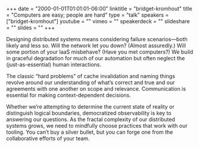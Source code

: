 +++
date = "2000-01-01T01:01:01-06:00"
linktitle = "bridget-kromhout"
title = "Computers are easy; people are hard"
type = "talk"
speakers = ["bridget-kromhout"]
youtube = ""
vimeo = ""
speakerdeck = ""
slideshare = ""
slides = ""
+++

Designing distributed systems means considering failure scenarios—both likely and less so. Will the network let you down? (Almost assuredly.) Will some portion of your IaaS misbehave? (Have you met computers?) We build in graceful degradation for much of our automation but often neglect the (just-as-essential) human interactions.

The classic “hard problems” of cache invalidation and naming things revolve around our understanding of what’s correct and true and our agreements with one another on scope and relevance. Communication is essential for making context-dependent decisions.

Whether we’re attempting to determine the current state of reality or distinguish logical boundaries, democratized observability is key to answering our questions. As the fractal complexity of our distributed systems grows, we need to mindfully choose practices that work with our tooling. You can’t buy a silver bullet, but you can forge one from the collaborative efforts of your team.
